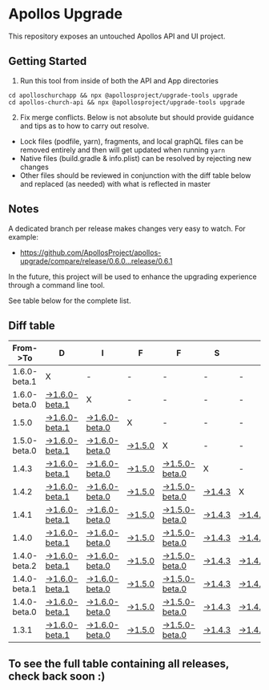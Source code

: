 # Apollos Upgrade

This repository exposes an untouched Apollos API and UI project.

## Getting Started

1. Run this tool from inside of both the API and App directories

```
cd apolloschurchapp && npx @apollosproject/upgrade-tools upgrade
cd apollos-church-api && npx @apollosproject/upgrade-tools upgrade
```

2. Fix merge conflicts. Below is not absolute but should provide guidance and tips as to how to carry out resolve.
* Lock files (podfile, yarn), fragments, and local graphQL files can be removed entirely and then will get updated when running `yarn`
* Native files (build.gradle & info.plist) can be resolved by rejecting new changes
* Other files should be reviewed in conjunction with the diff table below and replaced (as needed) with what is reflected in master

## Notes

A dedicated branch per release makes changes very easy
to watch. For example:

* https://github.com/ApollosProject/apollos-upgrade/compare/release/0.6.0...release/0.6.1

In the future, this project will be used to enhance the upgrading experience through a command line tool.

See table below for the complete list.

## Diff table

| From->To     | D                                                                                                                      | I                                                                                                                      | F                                                                                                        | F                                                                                                                      | S                                                                                                        |                                                                                                          | =                                                                                                        | =                                                                                                        |                                                                                                                        | F                                                                                                                      | U                                                                                                               | N   |
| ------------ | ---------------------------------------------------------------------------------------------------------------------- | ---------------------------------------------------------------------------------------------------------------------- | -------------------------------------------------------------------------------------------------------- | ---------------------------------------------------------------------------------------------------------------------- | -------------------------------------------------------------------------------------------------------- | -------------------------------------------------------------------------------------------------------- | -------------------------------------------------------------------------------------------------------- | -------------------------------------------------------------------------------------------------------- | ---------------------------------------------------------------------------------------------------------------------- | ---------------------------------------------------------------------------------------------------------------------- | --------------------------------------------------------------------------------------------------------------- | --- |
| 1.6.0-beta.1 | X                                                                                                                      | -                                                                                                                      | -                                                                                                        | -                                                                                                                      | -                                                                                                        | -                                                                                                        | -                                                                                                        | -                                                                                                        | -                                                                                                                      | -                                                                                                                      | -                                                                                                               | -   |
| 1.6.0-beta.0 | [->1.6.0-beta.1](https://github.com/ApollosProject/apollos-upgrade/compare/release/1.6.0-beta.0..release/1.6.0-beta.1) | X                                                                                                                      | -                                                                                                        | -                                                                                                                      | -                                                                                                        | -                                                                                                        | -                                                                                                        | -                                                                                                        | -                                                                                                                      | -                                                                                                                      | -                                                                                                               | -   |
| 1.5.0        | [->1.6.0-beta.1](https://github.com/ApollosProject/apollos-upgrade/compare/release/1.5.0..release/1.6.0-beta.1)        | [->1.6.0-beta.0](https://github.com/ApollosProject/apollos-upgrade/compare/release/1.5.0..release/1.6.0-beta.0)        | X                                                                                                        | -                                                                                                                      | -                                                                                                        | -                                                                                                        | -                                                                                                        | -                                                                                                        | -                                                                                                                      | -                                                                                                                      | -                                                                                                               | -   |
| 1.5.0-beta.0 | [->1.6.0-beta.1](https://github.com/ApollosProject/apollos-upgrade/compare/release/1.5.0-beta.0..release/1.6.0-beta.1) | [->1.6.0-beta.0](https://github.com/ApollosProject/apollos-upgrade/compare/release/1.5.0-beta.0..release/1.6.0-beta.0) | [->1.5.0](https://github.com/ApollosProject/apollos-upgrade/compare/release/1.5.0-beta.0..release/1.5.0) | X                                                                                                                      | -                                                                                                        | -                                                                                                        | -                                                                                                        | -                                                                                                        | -                                                                                                                      | -                                                                                                                      | -                                                                                                               | -   |
| 1.4.3        | [->1.6.0-beta.1](https://github.com/ApollosProject/apollos-upgrade/compare/release/1.4.3..release/1.6.0-beta.1)        | [->1.6.0-beta.0](https://github.com/ApollosProject/apollos-upgrade/compare/release/1.4.3..release/1.6.0-beta.0)        | [->1.5.0](https://github.com/ApollosProject/apollos-upgrade/compare/release/1.4.3..release/1.5.0)        | [->1.5.0-beta.0](https://github.com/ApollosProject/apollos-upgrade/compare/release/1.4.3..release/1.5.0-beta.0)        | X                                                                                                        | -                                                                                                        | -                                                                                                        | -                                                                                                        | -                                                                                                                      | -                                                                                                                      | -                                                                                                               | -   |
| 1.4.2        | [->1.6.0-beta.1](https://github.com/ApollosProject/apollos-upgrade/compare/release/1.4.2..release/1.6.0-beta.1)        | [->1.6.0-beta.0](https://github.com/ApollosProject/apollos-upgrade/compare/release/1.4.2..release/1.6.0-beta.0)        | [->1.5.0](https://github.com/ApollosProject/apollos-upgrade/compare/release/1.4.2..release/1.5.0)        | [->1.5.0-beta.0](https://github.com/ApollosProject/apollos-upgrade/compare/release/1.4.2..release/1.5.0-beta.0)        | [->1.4.3](https://github.com/ApollosProject/apollos-upgrade/compare/release/1.4.2..release/1.4.3)        | X                                                                                                        | -                                                                                                        | -                                                                                                        | -                                                                                                                      | -                                                                                                                      | -                                                                                                               | -   |
| 1.4.1        | [->1.6.0-beta.1](https://github.com/ApollosProject/apollos-upgrade/compare/release/1.4.1..release/1.6.0-beta.1)        | [->1.6.0-beta.0](https://github.com/ApollosProject/apollos-upgrade/compare/release/1.4.1..release/1.6.0-beta.0)        | [->1.5.0](https://github.com/ApollosProject/apollos-upgrade/compare/release/1.4.1..release/1.5.0)        | [->1.5.0-beta.0](https://github.com/ApollosProject/apollos-upgrade/compare/release/1.4.1..release/1.5.0-beta.0)        | [->1.4.3](https://github.com/ApollosProject/apollos-upgrade/compare/release/1.4.1..release/1.4.3)        | [->1.4.2](https://github.com/ApollosProject/apollos-upgrade/compare/release/1.4.1..release/1.4.2)        | X                                                                                                        | -                                                                                                        | -                                                                                                                      | -                                                                                                                      | -                                                                                                               | -   |
| 1.4.0        | [->1.6.0-beta.1](https://github.com/ApollosProject/apollos-upgrade/compare/release/1.4.0..release/1.6.0-beta.1)        | [->1.6.0-beta.0](https://github.com/ApollosProject/apollos-upgrade/compare/release/1.4.0..release/1.6.0-beta.0)        | [->1.5.0](https://github.com/ApollosProject/apollos-upgrade/compare/release/1.4.0..release/1.5.0)        | [->1.5.0-beta.0](https://github.com/ApollosProject/apollos-upgrade/compare/release/1.4.0..release/1.5.0-beta.0)        | [->1.4.3](https://github.com/ApollosProject/apollos-upgrade/compare/release/1.4.0..release/1.4.3)        | [->1.4.2](https://github.com/ApollosProject/apollos-upgrade/compare/release/1.4.0..release/1.4.2)        | [->1.4.1](https://github.com/ApollosProject/apollos-upgrade/compare/release/1.4.0..release/1.4.1)        | X                                                                                                        | -                                                                                                                      | -                                                                                                                      | -                                                                                                               | -   |
| 1.4.0-beta.2 | [->1.6.0-beta.1](https://github.com/ApollosProject/apollos-upgrade/compare/release/1.4.0-beta.2..release/1.6.0-beta.1) | [->1.6.0-beta.0](https://github.com/ApollosProject/apollos-upgrade/compare/release/1.4.0-beta.2..release/1.6.0-beta.0) | [->1.5.0](https://github.com/ApollosProject/apollos-upgrade/compare/release/1.4.0-beta.2..release/1.5.0) | [->1.5.0-beta.0](https://github.com/ApollosProject/apollos-upgrade/compare/release/1.4.0-beta.2..release/1.5.0-beta.0) | [->1.4.3](https://github.com/ApollosProject/apollos-upgrade/compare/release/1.4.0-beta.2..release/1.4.3) | [->1.4.2](https://github.com/ApollosProject/apollos-upgrade/compare/release/1.4.0-beta.2..release/1.4.2) | [->1.4.1](https://github.com/ApollosProject/apollos-upgrade/compare/release/1.4.0-beta.2..release/1.4.1) | [->1.4.0](https://github.com/ApollosProject/apollos-upgrade/compare/release/1.4.0-beta.2..release/1.4.0) | X                                                                                                                      | -                                                                                                                      | -                                                                                                               | -   |
| 1.4.0-beta.1 | [->1.6.0-beta.1](https://github.com/ApollosProject/apollos-upgrade/compare/release/1.4.0-beta.1..release/1.6.0-beta.1) | [->1.6.0-beta.0](https://github.com/ApollosProject/apollos-upgrade/compare/release/1.4.0-beta.1..release/1.6.0-beta.0) | [->1.5.0](https://github.com/ApollosProject/apollos-upgrade/compare/release/1.4.0-beta.1..release/1.5.0) | [->1.5.0-beta.0](https://github.com/ApollosProject/apollos-upgrade/compare/release/1.4.0-beta.1..release/1.5.0-beta.0) | [->1.4.3](https://github.com/ApollosProject/apollos-upgrade/compare/release/1.4.0-beta.1..release/1.4.3) | [->1.4.2](https://github.com/ApollosProject/apollos-upgrade/compare/release/1.4.0-beta.1..release/1.4.2) | [->1.4.1](https://github.com/ApollosProject/apollos-upgrade/compare/release/1.4.0-beta.1..release/1.4.1) | [->1.4.0](https://github.com/ApollosProject/apollos-upgrade/compare/release/1.4.0-beta.1..release/1.4.0) | [->1.4.0-beta.2](https://github.com/ApollosProject/apollos-upgrade/compare/release/1.4.0-beta.1..release/1.4.0-beta.2) | X                                                                                                                      | -                                                                                                               | -   |
| 1.4.0-beta.0 | [->1.6.0-beta.1](https://github.com/ApollosProject/apollos-upgrade/compare/release/1.4.0-beta.0..release/1.6.0-beta.1) | [->1.6.0-beta.0](https://github.com/ApollosProject/apollos-upgrade/compare/release/1.4.0-beta.0..release/1.6.0-beta.0) | [->1.5.0](https://github.com/ApollosProject/apollos-upgrade/compare/release/1.4.0-beta.0..release/1.5.0) | [->1.5.0-beta.0](https://github.com/ApollosProject/apollos-upgrade/compare/release/1.4.0-beta.0..release/1.5.0-beta.0) | [->1.4.3](https://github.com/ApollosProject/apollos-upgrade/compare/release/1.4.0-beta.0..release/1.4.3) | [->1.4.2](https://github.com/ApollosProject/apollos-upgrade/compare/release/1.4.0-beta.0..release/1.4.2) | [->1.4.1](https://github.com/ApollosProject/apollos-upgrade/compare/release/1.4.0-beta.0..release/1.4.1) | [->1.4.0](https://github.com/ApollosProject/apollos-upgrade/compare/release/1.4.0-beta.0..release/1.4.0) | [->1.4.0-beta.2](https://github.com/ApollosProject/apollos-upgrade/compare/release/1.4.0-beta.0..release/1.4.0-beta.2) | [->1.4.0-beta.1](https://github.com/ApollosProject/apollos-upgrade/compare/release/1.4.0-beta.0..release/1.4.0-beta.1) | X                                                                                                               | -   |
| 1.3.1        | [->1.6.0-beta.1](https://github.com/ApollosProject/apollos-upgrade/compare/release/1.3.1..release/1.6.0-beta.1)        | [->1.6.0-beta.0](https://github.com/ApollosProject/apollos-upgrade/compare/release/1.3.1..release/1.6.0-beta.0)        | [->1.5.0](https://github.com/ApollosProject/apollos-upgrade/compare/release/1.3.1..release/1.5.0)        | [->1.5.0-beta.0](https://github.com/ApollosProject/apollos-upgrade/compare/release/1.3.1..release/1.5.0-beta.0)        | [->1.4.3](https://github.com/ApollosProject/apollos-upgrade/compare/release/1.3.1..release/1.4.3)        | [->1.4.2](https://github.com/ApollosProject/apollos-upgrade/compare/release/1.3.1..release/1.4.2)        | [->1.4.1](https://github.com/ApollosProject/apollos-upgrade/compare/release/1.3.1..release/1.4.1)        | [->1.4.0](https://github.com/ApollosProject/apollos-upgrade/compare/release/1.3.1..release/1.4.0)        | [->1.4.0-beta.2](https://github.com/ApollosProject/apollos-upgrade/compare/release/1.3.1..release/1.4.0-beta.2)        | [->1.4.0-beta.1](https://github.com/ApollosProject/apollos-upgrade/compare/release/1.3.1..release/1.4.0-beta.1)        | [->1.4.0-beta.0](https://github.com/ApollosProject/apollos-upgrade/compare/release/1.3.1..release/1.4.0-beta.0) | X   |

## To see the full table containing all releases, check back soon :)
